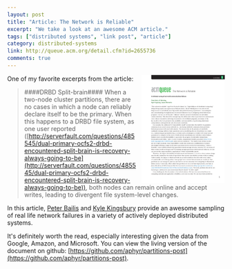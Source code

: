 ```yaml
---
layout: post
title: "Article: The Network is Reliable"
excerpt: "We take a look at an awesome ACM article."
tags: ["distributed systems", "link post", "article"]
category: distributed-systems
link: http://queue.acm.org/detail.cfm?id=2655736
comments: true
---
```

<a href="http://queue.acm.org/detail.cfm?id=2655736">
<img style="float:right; margin-left: 10px; margin-bottom: -10px;" src="/images/network-reliable-thumb.png" />
</a>
One of my favorite excerpts from the article:

> ####DRBD Split-brain####
> When a two-node cluster partitions, there are no cases in which a node can reliably declare itself to be the primary. When this happens to a DRBD file system, as one user reported ([http://serverfault.com/questions/485545/dual-primary-ocfs2-drbd-encountered-split-brain-is-recovery-always-going-to-be](http://serverfault.com/questions/485545/dual-primary-ocfs2-drbd-encountered-split-brain-is-recovery-always-going-to-be)), both nodes can remain online and accept writes, leading to divergent file system-level changes.

In this article, [Peter Bailis](http://www.bailis.org/) and [Kyle Kingsbury](http://aphyr.com/) provide an awesome sampling of real life network failures
in a variety of actively deployed distributed systems.

It's definitely worth the read, especially interesting given the data from Google, Amazon, and Microsoft. You can view the living version of the document on github: [https://github.com/aphyr/partitions-post](https://github.com/aphyr/partitions-post).
